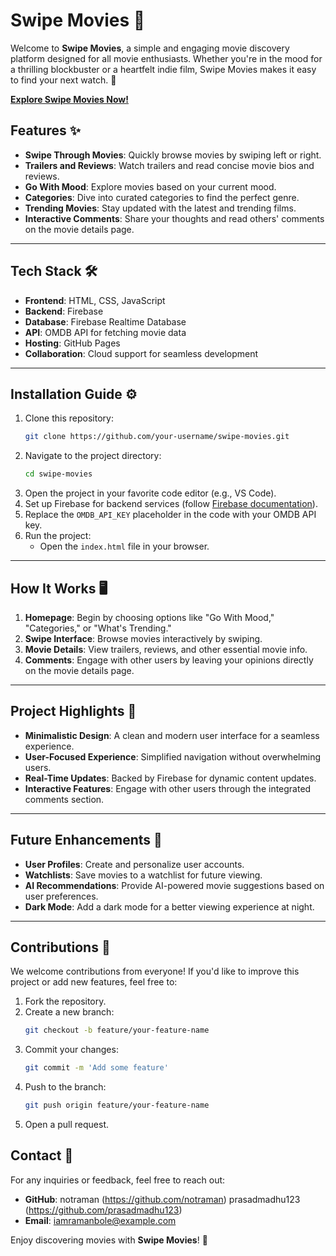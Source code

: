 # Swipe Movies 🎥

Welcome to **Swipe Movies**, a simple and engaging movie discovery platform designed for all movie enthusiasts. Whether you're in the mood for a thrilling blockbuster or a heartfelt indie film, Swipe Movies makes it easy to find your next watch. 🌟

[**Explore Swipe Movies Now!**](https://notraman.github.io/swipemovies/)

## Features ✨

- **Swipe Through Movies**: Quickly browse movies by swiping left or right.
- **Trailers and Reviews**: Watch trailers and read concise movie bios and reviews.
- **Go With Mood**: Explore movies based on your current mood.
- **Categories**: Dive into curated categories to find the perfect genre.
- **Trending Movies**: Stay updated with the latest and trending films.
- **Interactive Comments**: Share your thoughts and read others' comments on the movie details page.

---

## Tech Stack 🛠️

- **Frontend**: HTML, CSS, JavaScript
- **Backend**: Firebase
- **Database**: Firebase Realtime Database
- **API**: OMDB API for fetching movie data
- **Hosting**: GitHub Pages
- **Collaboration**: Cloud support for seamless development

---

## Installation Guide ⚙️

1. Clone this repository:
    ```bash
    git clone https://github.com/your-username/swipe-movies.git
    ```
2. Navigate to the project directory:
    ```bash
    cd swipe-movies
    ```
3. Open the project in your favorite code editor (e.g., VS Code).
4. Set up Firebase for backend services (follow [Firebase documentation](https://firebase.google.com/docs)).
5. Replace the `OMDB_API_KEY` placeholder in the code with your OMDB API key.
6. Run the project:
    - Open the `index.html` file in your browser.

---

## How It Works 🖥️

1. **Homepage**: Begin by choosing options like "Go With Mood," "Categories," or "What's Trending."
2. **Swipe Interface**: Browse movies interactively by swiping.
3. **Movie Details**: View trailers, reviews, and other essential movie info.
4. **Comments**: Engage with other users by leaving your opinions directly on the movie details page.

---

## Project Highlights 🌟

- **Minimalistic Design**: A clean and modern user interface for a seamless experience.
- **User-Focused Experience**: Simplified navigation without overwhelming users.
- **Real-Time Updates**: Backed by Firebase for dynamic content updates.
- **Interactive Features**: Engage with other users through the integrated comments section.

---

## Future Enhancements 🚀

- **User Profiles**: Create and personalize user accounts.
- **Watchlists**: Save movies to a watchlist for future viewing.
- **AI Recommendations**: Provide AI-powered movie suggestions based on user preferences.
- **Dark Mode**: Add a dark mode for a better viewing experience at night.

---

## Contributions 🤝

We welcome contributions from everyone! If you'd like to improve this project or add new features, feel free to:

1. Fork the repository.
2. Create a new branch:
    ```bash
    git checkout -b feature/your-feature-name
    ```
3. Commit your changes:
    ```bash
    git commit -m 'Add some feature'
    ```
4. Push to the branch:
    ```bash
    git push origin feature/your-feature-name
    ```
5. Open a pull request.


## Contact 📧

For any inquiries or feedback, feel free to reach out:

- **GitHub**: notraman (https://github.com/notraman)
             prasadmadhu123 (https://github.com/prasadmadhu123)
- **Email**: iamramanbole@example.com

Enjoy discovering movies with **Swipe Movies**! 🍿
